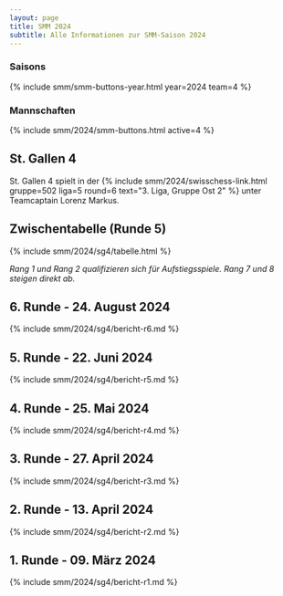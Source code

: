 ```yaml
---
layout: page
title: SMM 2024
subtitle: Alle Informationen zur SMM-Saison 2024
---
```


### Saisons

{% include smm/smm-buttons-year.html year=2024 team=4 %}

### Mannschaften

{% include smm/2024/smm-buttons.html active=4 %}

## St. Gallen 4

St. Gallen 4 spielt in der {% include smm/2024/swisschess-link.html gruppe=502 liga=5 round=6 text="3. Liga, Gruppe Ost 2" %} unter Teamcaptain Lorenz Markus.

## Zwischentabelle (Runde 5)

{% include smm/2024/sg4/tabelle.html %}

_Rang 1 und Rang 2 qualifizieren sich für Aufstiegsspiele. Rang 7 und 8 steigen direkt ab._

## 6. Runde - 24. August 2024

{% include smm/2024/sg4/bericht-r6.md %}

## 5. Runde - 22. Juni 2024

{% include smm/2024/sg4/bericht-r5.md %}

## 4. Runde - 25. Mai 2024

{% include smm/2024/sg4/bericht-r4.md %}

## 3. Runde - 27. April 2024

{% include smm/2024/sg4/bericht-r3.md %}

## 2. Runde - 13. April 2024

{% include smm/2024/sg4/bericht-r2.md %}

## 1. Runde - 09. März 2024

{% include smm/2024/sg4/bericht-r1.md %}

<style>
table th, table td:nth-of-type(4) {
    white-space: nowrap;
}
</style>

